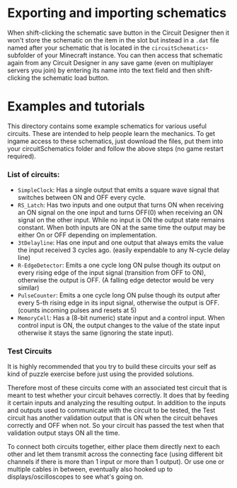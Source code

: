 # Exporting and importing schematics

When shift-clicking the schematic save button in the Circuit Designer then it won't store the schematic on the item in the slot but instead in a `.dat` file named after your schematic that is located in the `circuitSchematics`-subfolder of your Minecraft instance. You can then access that schematic again from any Circuit Designer in any save game (even on multiplayer servers you join) by entering its name into the text field and then shift-clicking the schematic load button.

# Examples and tutorials

This directory contains some example schematics for various useful circuits. These are intended to help people learn the mechanics.
To get ingame access to these schematics, just download the files, put them into your circuitSchematics folder and follow the above steps (no game restart required).

### List of circuits:
- `SimpleClock`: Has a single output that emits a square wave signal that switches between ON and OFF every cycle.
- `RS_Latch`: Has two inputs and one output that turns ON when receiving an ON signal on the one input and turns OFF(0) when receiving an ON signal on the other input. While no input is ON the output state remains constant. When both inputs are ON at the same time the output may be either On or OFF depending on implementation.
- `3tDelayline`: Has one input and one output that always emits the value the input received 3 cycles ago. (easily expendable to any N-cycle delay line)
- `R-EdgeDetector`: Emits a one cycle long ON pulse though its output on every rising edge of the input signal (transition from OFF to ON), otherwise the output is OFF. (A falling edge detector would be very similar)
- `PulseCounter`: Emits a one cycle long ON pulse though its output after every 5-th rising edge in its input signal, otherwise the output is OFF. (counts incoming pulses and resets at 5)
- `MemoryCell`: Has a (8-bit numeric) state input and a control input. When control input is ON, the output changes to the value of the state input otherwise it stays the same (ignoring the state input).

### Test Circuits
It is highly recommended that you try to build these circuits your self as kind of puzzle exercise before just using the provided solutions.

Therefore most of these circuits come with an associated test circuit that is meant to test whether your circuit behaves correctly. It does that by feeding it certain inputs and analyzing the resulting output. In addition to the inputs and outputs used to communicate with the circuit to be tested, the Test circuit has another validation output that is ON when the circuit behaves correctly and OFF when not. So your circuit has passed the test when that validation output stays ON all the time.

To connect both circuits together, either place them directly next to each other and let them transmit across the connecting face (using different bit channels if there is more than 1 input or more than 1 output). Or use one or multiple cables in between, eventually also hooked up to displays/oscilloscopes to see what's going on.
